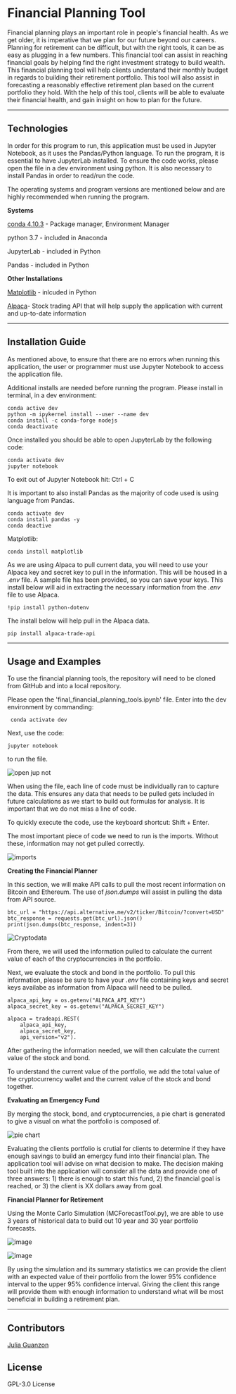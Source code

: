 # Financial Planning Tool

Financial planning plays an important role in people's financial health. As we get older, it is imperative that we plan for our future beyond our careers. Planning for retirement can be difficult, but with the right tools, it can be as easy as plugging in a few numbers. This financial tool can assist in reaching financial goals by helping find the right investment strategy to build wealth. This financial planning tool will help clients understand their monthly budget in regards to building their retirement portfolio. This tool will also assist in forecasting a reasonably effective retirement plan based on the current portfolio they hold. With the help of this tool, clients will be able to evaluate their financial health, and gain insight on how to plan for the future.

---

## Technologies

In order for this program to run, this application must be used in Jupyter Notebook, as it uses the Pandas/Python language. To run the program, it is essential to have JupyterLab installed. To ensure the code works, please open the file in a dev environment using python. It is also necessary to install Pandas in order to read/run the code.

The operating systems and program versions are mentioned below and are highly recommended when running the program.

**Systems**

[conda 4.10.3](https://docs.anaconda.com/anaconda/install/index.html) - Package manager, Environment Manager

python 3.7 - included in Anaconda

JupyterLab - included in Python 

Pandas - included in Python

**Other Installations**

[Matplotlib](https://matplotlib.org/stable/users/installing.html) - inlcuded in Python

[Alpaca](https://app.alpaca.markets/login)- Stock trading API that will help supply the application with current and up-to-date information


---

## Installation Guide

As mentioned above, to ensure that there are no errors when running this application, the user or programmer must use Jupyter Notebook to access the application file. 

Additional installs are needed before running the program. Please install in terminal, in a dev environment:

```JupyterLab
conda active dev
python -m ipykernel install --user --name dev
conda install -c conda-forge nodejs
conda deactivate

```
Once installed you should be able to open JupyterLab by the following code:

```
conda activate dev
jupyter notebook
```

To exit out of Jupyter Notebook hit: Ctrl + C

It is important to also install Pandas as the majority of code used is using language from Pandas.

```Pandas
conda activate dev
conda install pandas -y
conda deactive
```

Matplotlib:

```
conda install matplotlib
```


As we are using Alpaca to pull current data, you will need to use your Alpaca key and secret key to pull in the information. This will be housed in a *.env* file. A sample file has been provided, so you can save your keys. This install below will aid in extracting the necessary information from the *.env* file to use Alpaca.

```
!pip install python-dotenv
```

The install below will help pull in the Alpaca data.

```
pip install alpaca-trade-api
```


---

## Usage and Examples

To use the financial planning tools, the repository will need to be cloned from GitHub and into a local repository.

Please open the 'final_financial_planning_tools.ipynb' file. Enter into the dev environment by commanding: 

```
 conda activate dev
```
Next, use the code:

```
jupyter notebook
```
to run the file.

![open jup not](https://user-images.githubusercontent.com/84649228/127778746-562f96de-fae0-42be-b8c7-d6afa229ed13.png)

When using the file, each line of code must be individually ran to capture the data. This ensures any data that needs to be pulled gets included in future calculations as we start to build out formulas for analysis. It is important that we do not miss a line of code.

To quickly execute the code, use the keyboard shortcut: Shift + Enter.

The most important piece of code we need to run is the imports. Without these, information may not get pulled correctly.

![imports](https://user-images.githubusercontent.com/84649228/127778754-c79213c2-bbeb-4477-b674-bb19a09b0942.png)


**Creating the Financial Planner**

In this section, we will make API calls to pull the most recent information on Bitcoin and Ethereum. The use of *json.dumps* will assist in pulling the data from API source.

```
btc_url = "https://api.alternative.me/v2/ticker/Bitcoin/?convert=USD"
btc_response = requests.get(btc_url).json()
print(json.dumps(btc_response, indent=3))
```

![Cryptodata](https://user-images.githubusercontent.com/84649228/127778891-8e5149b7-3545-46c3-95fb-fc4dfd4b8d11.png)

From there, we will used the information pulled to calculate the current value of each of the cryptocurrencies in the portfolio. 

Next, we evaluate the stock and bond in the portfolio. To pull this information, please be sure to have your *.env* file containing keys and secret keys availabe as information from Alpaca will need to be pulled.

```
alpaca_api_key = os.getenv("ALPACA_API_KEY")
alpaca_secret_key = os.getenv("ALPACA_SECRET_KEY")

alpaca = tradeapi.REST(
    alpaca_api_key,
    alpaca_secret_key,
    api_version="v2").
```
After gathering the information needed, we will then calculate the current value of the stock and bond.

To understand the current value of the portfolio, we add the total value of the cryptocurrency wallet and the current value of the stock and bond together.

**Evaluating an Emergency Fund**

By merging the stock, bond, and cryptocurrencies, a pie chart is generated to give a visual on what the portfolio is composed of.

![pie chart](https://user-images.githubusercontent.com/84649228/127779015-089058b9-1944-414b-a70b-cafe718680eb.png)

Evaluating the clients portfolio is crutial for clients to determine if they have enough savings to build an emergcy fund into their financial plan. The application tool will advise on what decision to make. The decision making tool built into the application will consider all the data and provide one of three answers: 1) there is enough to start this fund, 2) the financial goal is reached, or 3) the client is XX dollars away from goal.

**Financial Planner for Retirement**

Using the Monte Carlo Simulation (MCForecastTool.py), we are able to use 3 years of historical data to build out 10 year and 30 year portfolio forecasts. 

![image](https://user-images.githubusercontent.com/84649228/127779080-7e55e3b1-f795-4600-9652-dd48dbf2a92d.png)

![image](https://user-images.githubusercontent.com/84649228/127779064-e923a153-66d0-4df5-9e64-73abe02bd026.png)

By using the simulation and its summary statistics we can provide the client with an expected value of their portfolio from the lower 95% confidence interval to the upper 95% confidence interval. Giving the client this range will provide them with enough information to understand what will be most beneficial in building a retirement plan.


---

## Contributors

[Julia Guanzon](www.linkedin.com/in/julia-guanzon)

## License

GPL-3.0 License
